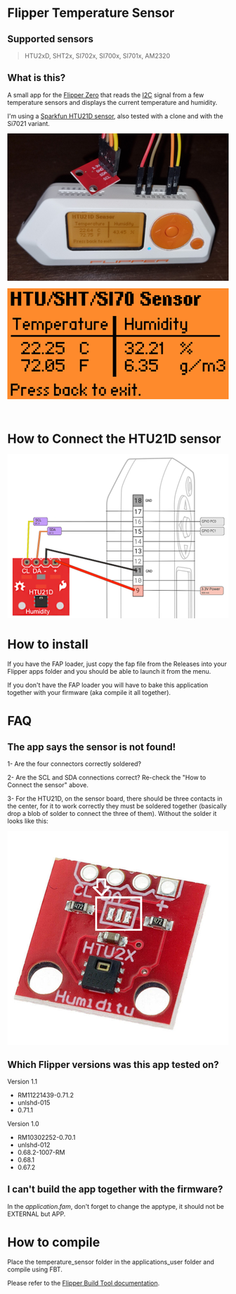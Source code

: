 # Flipper Temperature Sensor

## Supported sensors

> HTU2xD, SHT2x, SI702x, SI700x, SI701x, AM2320

## What is this?

A small app for the [Flipper Zero](https://flipperzero.one) that reads the [I2C](https://en.wikipedia.org/wiki/I%C2%B2C) signal from a few temperature sensors and displays the current temperature and humidity.

I'm using a [Sparkfun HTU21D sensor](https://learn.sparkfun.com/tutorials/htu21d-humidity-sensor-hookup-guide), also tested with a clone and with the Si7021 variant.

![Flipper Temperature Sensor](images/Flipper.png)

![App](images/App.png)

<br/>

# How to Connect the HTU21D sensor
![Connection](images/Connection.png)


# How to install

If you have the FAP loader, just copy the fap file from the Releases into your Flipper apps folder and you should be able to launch it from the menu.

If you don't have the FAP loader you will have to bake this application together with your firmware (aka compile it all together).

# FAQ

## The app says the sensor is not found!

1- Are the four connectors correctly soldered?

2- Are the SCL and SDA connections correct? Re-check the "How to Connect the sensor" above.

3- For the HTU21D, on the sensor board, there should be three contacts in the center, for it to work correctly they must be soldered together (basically drop a blob of solder to connect the three of them). Without the solder it looks like this:

![Sensor](images/Sensor.png)

## Which Flipper versions was this app tested on?

Version 1.1
- RM11221439-0.71.2
- unlshd-015
- 0.71.1 

Version 1.0
- RM10302252-0.70.1
- unlshd-012
- 0.68.2-1007-RM
- 0.68.1
- 0.67.2

## I can't build the app together with the firmware?

In the *application.fam*, don't forget to change the apptype, it should not be EXTERNAL but APP.

# How to compile

Place the temperature_sensor folder in the applications_user folder and compile using FBT.

Please refer to the [Flipper Build Tool documentation](https://github.com/flipperdevices/flipperzero-firmware/blob/dev/documentation/fbt.md).